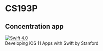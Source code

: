 # CS193P
## Concentration app
[![Swift 4.0](https://img.shields.io/badge/Swift-4.0-green.svg?style=flat)](https://developer.apple.com/swift/) <br>
Developing iOS 11 Apps with Swift by Stanford
